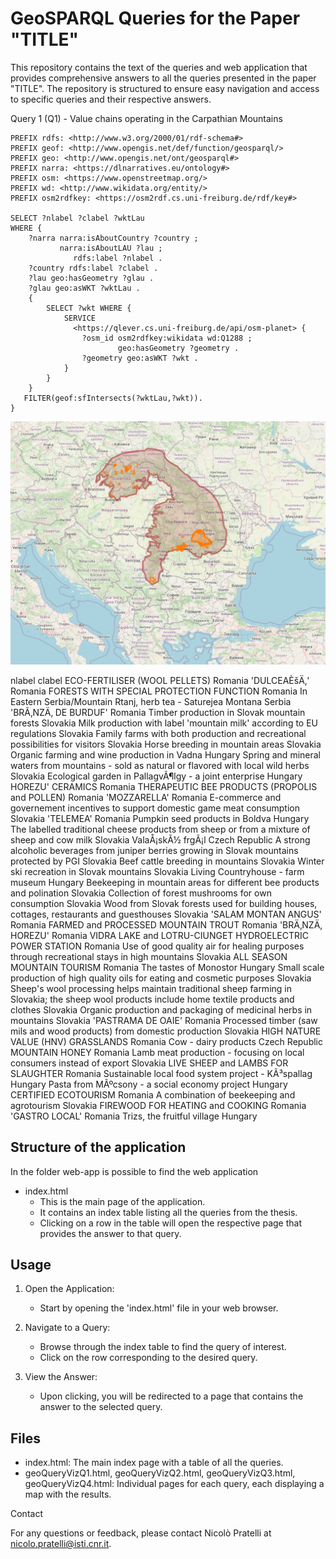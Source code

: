 # GeoSPARQL Queries for the Paper "TITLE"

This repository contains the text of the queries and web application that provides comprehensive answers to all the queries presented in the paper "TITLE". The repository is structured to ensure easy navigation and access to specific queries and their respective answers.

Query 1 (Q1) - Value chains operating in the Carpathian Mountains

```
PREFIX rdfs: <http://www.w3.org/2000/01/rdf-schema#>
PREFIX geof: <http://www.opengis.net/def/function/geosparql/> 
PREFIX geo: <http://www.opengis.net/ont/geosparql#>
PREFIX narra: <https://dlnarratives.eu/ontology#>
PREFIX osm: <https://www.openstreetmap.org/>
PREFIX wd: <http://www.wikidata.org/entity/>
PREFIX osm2rdfkey: <https://osm2rdf.cs.uni-freiburg.de/rdf/key#>

SELECT ?nlabel ?clabel ?wktLau
WHERE {	
    ?narra narra:isAboutCountry ?country ;
           narra:isAboutLAU ?lau ;
    	      rdfs:label ?nlabel .
    ?country rdfs:label ?clabel .
    ?lau geo:hasGeometry ?glau .
    ?glau geo:asWKT ?wktLau . 
    { 
    	SELECT ?wkt WHERE {
        	SERVICE 
      		  <https://qlever.cs.uni-freiburg.de/api/osm-planet> { 
            	?osm_id osm2rdfkey:wikidata wd:Q1288 ;
                        geo:hasGeometry ?geometry .
                ?geometry geo:asWKT ?wkt .
        	} 
    	}
  	}
   FILTER(geof:sfIntersects(?wktLau,?wkt)).
}
```

![Results of Q1](img/carpathian.png "Results of Q1")

nlabel	clabel
ECO-FERTILISER (WOOL PELLETS)	Romania
'DULCEAÈšÄ‚'	Romania
FORESTS WITH SPECIAL PROTECTION FUNCTION	Romania
In Eastern Serbia/Mountain Rtanj, herb tea - Saturejea Montana	Serbia
'BRÃ‚NZÄ‚ DE BURDUF'	Romania
Timber production in Slovak mountain forests	Slovakia
Milk production with label 'mountain milk' according to EU regulations	Slovakia
Family farms with both production and recreational possibilities for visitors	Slovakia
Horse breeding in mountain areas	Slovakia
Organic farming and wine production in Vadna	Hungary
Spring and mineral waters from mountains - sold as natural or flavored with local wild herbs	Slovakia
Ecological garden in PallagvÃ¶lgy - a joint enterprise	Hungary
HOREZU' CERAMICS	Romania
THERAPEUTIC BEE PRODUCTS (PROPOLIS and POLLEN)	Romania
'MOZZARELLA'	Romania
E-commerce and governement incentives to support domestic game meat consumption	Slovakia
'TELEMEA'	Romania
Pumpkin seed products in Boldva	Hungary
The labelled traditional cheese products from sheep or from a mixture of sheep and cow milk	Slovakia
ValaÅ¡skÃ½ frgÃ¡l	Czech Republic
A strong alcoholic beverages from juniper berries growing in Slovak mountains protected by PGI	Slovakia
Beef cattle breeding in mountains	Slovakia
Winter ski recreation in Slovak mountains	Slovakia
Living Countryhouse - farm museum	Hungary
Beekeeping in mountain areas for different bee products and polination	Slovakia
Collection of forest mushrooms for own consumption	Slovakia
Wood from Slovak forests used for building houses, cottages, restaurants and guesthouses	Slovakia
'SALAM MONTAN ANGUS'	Romania
FARMED and PROCESSED MOUNTAIN TROUT	Romania
'BRÄ‚NZÄ‚ HOREZU'	Romania
VIDRA LAKE and LOTRU-CIUNGET HYDROELECTRIC POWER STATION	Romania
Use of good quality air for healing purposes through recreational stays in high mountains	Slovakia
ALL SEASON MOUNTAIN TOURISM	Romania
The tastes of Monostor	Hungary
Small scale production of high quality oils for eating and cosmetic purposes	Slovakia
Sheep's wool processing helps maintain traditional sheep farming in Slovakia; the sheep wool products include home textile products and clothes	Slovakia
Organic production and packaging of medicinal herbs in mountains	Slovakia
'PASTRAMA DE OAIE'	Romania
Processed timber (saw mils and wood products) from domestic production	Slovakia
HIGH NATURE VALUE (HNV) GRASSLANDS	Romania
Cow - dairy products	Czech Republic
MOUNTAIN HONEY	Romania
Lamb meat production - focusing on local consumers instead of export	Slovakia
LIVE SHEEP and LAMBS FOR SLAUGHTER	Romania
Sustainable local food system project - KÃ³spallag	Hungary
Pasta from MÃºcsony - a social economy project	Hungary
CERTIFIED ECOTOURISM	Romania
A combination of beekeeping and agrotourism	Slovakia
FIREWOOD FOR HEATING and COOKING	Romania
'GASTRO LOCAL'	Romania
Trizs, the fruitful village	Hungary


## Structure of the application

In the folder web-app is possible to find the web application

- index.html
  - This is the main page of the application.
  - It contains an index table listing all the queries from the thesis.
  - Clicking on a row in the table will open the respective page that provides the answer to that query.


## Usage


1. Open the Application:
   - Start by opening the 'index.html' file in your web browser.

2. Navigate to a Query:
   - Browse through the index table to find the query of interest.
   - Click on the row corresponding to the desired query.

3. View the Answer:
   - Upon clicking, you will be redirected to a page that contains the answer to the selected query.


## Files


- index.html: The main index page with a table of all the queries.
- geoQueryVizQ1.html, geoQueryVizQ2.html, geoQueryVizQ3.html, geoQueryVizQ4.html: Individual pages for each query, each displaying a map with the results.



Contact


For any questions or feedback, please contact Nicolò Pratelli at nicolo.pratelli@isti.cnr.it.
